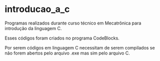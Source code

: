 # introducao_a_c
Programas realizados durante curso técnico em Mecatrônica para introdução da linguagem C.

Esses códigos foram criados no programa CodeBlocks.

Por serem códigos em linguagem C necessitam de serem compilados se não forem abertos pelo arquivo .exe mas sim pelo arquivo C.
